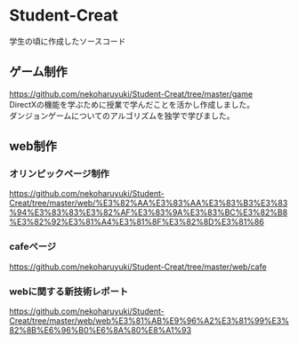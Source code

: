 # Student-Creat
学生の頃に作成したソースコード

## ゲーム制作  
https://github.com/nekoharuyuki/Student-Creat/tree/master/game  
DirectXの機能を学ぶために授業で学んだことを活かし作成しました。  
ダンジョンゲームについてのアルゴリズムを独学で学びました。  

## web制作  

### オリンピックページ制作  
https://github.com/nekoharuyuki/Student-Creat/tree/master/web/%E3%82%AA%E3%83%AA%E3%83%B3%E3%83%94%E3%83%83%E3%82%AF%E3%83%9A%E3%83%BC%E3%82%B8%E3%82%92%E3%81%A4%E3%81%8F%E3%82%8D%E3%81%86

### cafeページ 
https://github.com/nekoharuyuki/Student-Creat/tree/master/web/cafe

### webに関する新技術レポート
https://github.com/nekoharuyuki/Student-Creat/tree/master/web/web%E3%81%AB%E9%96%A2%E3%81%99%E3%82%8B%E6%96%B0%E6%8A%80%E8%A1%93
